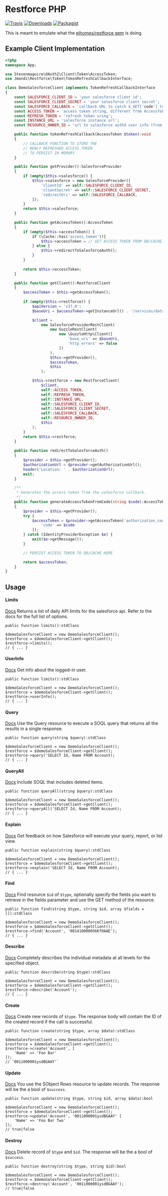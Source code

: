 # Restforce PHP

[![Travis](https://img.shields.io/travis/jasonraimondi/restforcephp.svg?maxAge=2592000?style=flat-square)](https://travis-ci.org/jasonraimondi/restforcephp)
[![Downloads](https://img.shields.io/packagist/dt/jmondi/restforcephp.svg?style=flat-square)](https://packagist.org/packages/jmondi/restforcephp)
[![Packagist](https://img.shields.io/packagist/l/jmondi/restforcephp.svg?maxAge=2592000?style=flat-square)](https://packagist.org/packages/jmondi/restforcephp)


This is meant to emulate what the [ejhomes/restforce gem](https://github.com/ejholmes/restforce) is doing.

## Example Client Implementation

```php
<?php
namespace App;

use Stevenmaguire\OAuth2\Client\Token\AccessToken;
use Jmondi\Restforce\Token\TokenRefreshCallbackInterface;

class DemoSalesforceClient implements TokenRefreshCallbackInterface
{
    const SALESFORCE_CLIENT_ID = 'your salesforce client id';
    const SALESFORCE_CLIENT_SECRET = 'your salesforce client secret';
    const SALESFORCE_CALLBACK = 'callback URL to catch $_GET['code'] to generate AccessToken';
    const ACCESS_TOKEN = 'access token string, different from AccessToken object';
    const REFRESH_TOKEN = 'refresh token sring';
    const INSTANCE_URL = 'salesforce instance url';
    const RESOURCE_OWNER_ID = 'url to salesforce authd user info (from AccessToken)';

    public function tokenRefreshCallback(AccessToken $token):void
    {
        // CALLBACK FUNCTION TO STORE THE
        // NEWLY REFRESHED ACCESS TOKEN
        // TO PERSIST IN MEMORY
    }

    public function getProvider():SalesforceProvider
    {
        if (empty($this->salesforce)) {
            $this->salesforce = new SalesforceProvider([
                'clientId' => self::SALESFORCE_CLIENT_ID,
                'clientSecret' => self::SALESFORCE_CLIENT_SECRET,
                'redirectUri' => self::SALESFORCE_CALLBACK,
            ]);
        }
        return $this->salesforce;
    }

    public function getAccessToken():AccessToken
    {
        if (empty($this->accessToken)) {
            if (\Cache::has('access_token')){
                $this->accessToken = // GET ACCESS TOKEN FROM DB/CACHE;
            } else {
                $this->redirectToSalesforceAuth();
            }
        }
        
        return $this->accessToken;
    }

    public function getClient():RestforceClient
    {
        $accessToken = $this->getAccessToken();
        
        if (empty($this->restforce)) {
            $apiVersion = 'v37.0';
            $baseUri = $accessToken->getInstanceUrl() . '/services/data/' . $apiVersion . '/';

            $client =
                new SalesforceProviderRestClient(
                    new GuzzleRestClient(
                        new \GuzzleHttp\Client([
                            'base_uri' => $baseUri,
                            'http_errors' => false
                        ])
                    ),
                    $this->getProvider(),
                    $accessToken,
                    $this
                );

            $this->restforce = new RestforceClient(
                $client,
                self::ACCESS_TOKEN,
                self::REFRESH_TOKEN,
                self::INSTANCE_URL,
                self::SALESFORCE_CLIENT_ID,
                self::SALESFORCE_CLIENT_SECRET,
                self::SALESFORCE_CALLBACK,
                self::RESOURCE_OWNER_ID,
                $this
            );
        }
        return $this->restforce;
    }
    
    public function redirectToSalesforceAuth()
    {
        $provider = $this->getProvider();
        $authorizationUrl = $provider->getAuthorizationUrl();
        header('Location: ' . $authorizationUrl);
        exit;
    }

    /**
     * Generates the access token from the salesforce callback.
     */
    public function generateAccessTokenFromCode(string $code):AccessToken
    {
        $provider = $this->getProvider();
        try {
            $accessToken = $provider->getAccessToken('authorization_code', [
                'code' => $code
            ]);
        } catch (IdentityProviderException $e) {
            exit($e->getMessage());
        }

        // PERSIST ACCESS TOKEN TO DB/CACHE HERE 

        return $accessToken;
    }
}
```

## Usage

#### Limits
[Docs](https://developer.salesforce.com/docs/atlas.en-us.api_rest.meta/api_rest/resources_limits.htm?search_text=limits) Returns a list of daily API limits for the salesforce api. Refer to the docs for the full list of options.

`public function limits():stdClass`

```
$demoSalesforceClient = new DemoSalesforceClient();
$restforce = $demoSalesforceClient->getClient();
$restforce->limits();
// { ... }
```


#### UserInfo

[Docs](https://developer.salesforce.com/docs/atlas.en-us.api_rest.meta/api_rest/resources_limits.htm?search_text=limits) Get info about the logged-in user.

`public function limits():stdClass`

```
$demoSalesforceClient = new DemoSalesforceClient();
$restforce = $demoSalesforceClient->getClient();
$restforce->userInfo();
// { ... }
```

#### Query

[Docs](https://developer.salesforce.com/docs/atlas.en-us.api_rest.meta/api_rest/dome_query.htm) Use the Query resource to execute a SOQL query that returns all the results in a single response.

`public function query(string $query):stdClass`

```
$demoSalesforceClient = new DemoSalesforceClient();
$restforce = $demoSalesforceClient->getClient();
$restforce->query('SELECT Id, Name FROM Account);
// { ... }
```

#### QueryAll

[Docs](https://developer.salesforce.com/docs/atlas.en-us.api_rest.meta/api_rest/dome_queryall.htm) Include SOQL that includes deleted items.

`public function queryAll(string $query):stdClass`

```
$demoSalesforceClient = new DemoSalesforceClient();
$restforce = $demoSalesforceClient->getClient();
$restforce->queryAll('SELECT Id, Name FROM Account);
// { ... }
```

#### Explain
[Docs](https://developer.salesforce.com/docs/atlas.en-us.api_rest.meta/api_rest/dome_query_explain.htm) Get feedback on how Salesforce will execute your query, report, or list view.

`public function explain(string $query):stdClass`

```
$demoSalesforceClient = new DemoSalesforceClient();
$restforce = $demoSalesforceClient->getClient();
$restforce->explain('SELECT Id, Name FROM Account);
// { ... }
```

#### Find

[Docs](https://developer.salesforce.com/docs/atlas.en-us.api_rest.meta/api_rest/dome_get_field_values.htm?search_text=limits) Find resource `$id` of `$type`, optionally specify the fields you want to retrieve in the fields parameter and use the GET method of the resource.

`public function find(string $type, string $id, array $fields = []):stdClass`

```
$demoSalesforceClient = new DemoSalesforceClient();
$restforce = $demoSalesforceClient->getClient();
$restforce->find('Account', '001410000056Kf0AAE');
// { ... }
```

#### Describe

[Docs](https://developer.salesforce.com/docs/atlas.en-us.api_rest.meta/api_rest/resources_sobject_describe.htm?search_text=describe) Completely describes the individual metadata at all levels for the specified object.

`public function describe(string $type):stdClass`

```
$demoSalesforceClient = new DemoSalesforceClient();
$restforce = $demoSalesforceClient->getClient();
$restforce->describe('Account');
// { ... }
```


#### Create

[Docs](https://developer.salesforce.com/docs/atlas.en-us.api_rest.meta/api_rest/dome_sobject_create.htm) Create new records of `$type`. The response body will contain the ID of the created record if the call is successful.

`public function create(string $type, array $data):stdClass`

``` 
$demoSalesforceClient = new DemoSalesforceClient();
$restforce = $demoSalesforceClient->getClient();
$restforce->create('Account', [
    'Name' => 'Foo Bar'
]);
// '001i000001ysdBGAAY'` 
```

#### Update

[Docs](https://developer.salesforce.com/docs/atlas.en-us.api_rest.meta/api_rest/dome_update_fields.htm?search_text=describe) You use the SObject Rows resource to update records. The response will be the a bool of `$success`.

`public function update(string $type, string $id, array $data):bool`

```
$demoSalesforceClient = new DemoSalesforceClient();
$restforce = $demoSalesforceClient->getClient();
$restforce->update('Account', '001i000001ysdBGAAY' [
    'Name' => 'Foo Bar Two'
]);
// true|false
```

#### Destroy

[Docs](https://developer.salesforce.com/docs/atlas.en-us.api_rest.meta/api_rest/dome_delete_record.htm?search_text=describe) Delete record of `$type` and `$id`. The response will be the a bool of `$success`.

`public function destroy(string $type, string $id):bool`

```
$demoSalesforceClient = new DemoSalesforceClient();
$restforce = $demoSalesforceClient->getClient();
$restforce->destroy('Account', '001i000001ysdBGAAY');
// true|false
```
